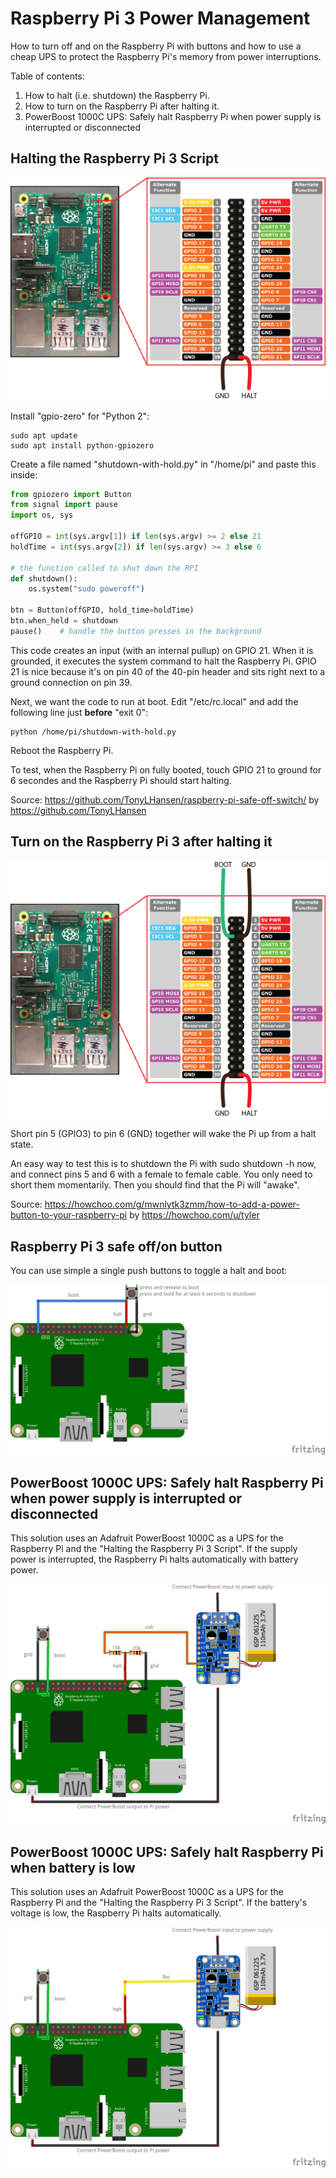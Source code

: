 # Raspberry Pi 3 Power Management

How to turn off and on the Raspberry Pi with buttons and how to use a cheap UPS to protect the Raspberry Pi's memory from power interruptions.

Table of contents:
1. How to halt (i.e. shutdown) the Raspberry Pi.
1. How to turn on the Raspberry Pi after halting it.
1. PowerBoost 1000C UPS: Safely halt Raspberry Pi when power supply is interrupted or disconnected

## Halting the Raspberry Pi 3 Script

![Raspberry Pi 3 Halt Circuit](raspberry_pi_halt.png?raw=true "Raspberry Pi 3 Halt Circuit")

Install "gpio-zero" for "Python 2":
```
sudo apt update
sudo apt install python-gpiozero
```

Create a file named "shutdown-with-hold.py" in "/home/pi" and paste this inside:
```python
from gpiozero import Button
from signal import pause
import os, sys

offGPIO = int(sys.argv[1]) if len(sys.argv) >= 2 else 21
holdTime = int(sys.argv[2]) if len(sys.argv) >= 3 else 6

# the function called to shut down the RPI
def shutdown():
    os.system("sudo poweroff")

btn = Button(offGPIO, hold_time=holdTime)
btn.when_held = shutdown
pause()    # handle the button presses in the background
```
This code creates an input (with an internal pullup) on GPIO 21. When it is grounded, it executes the system command to halt the Raspberry Pi. GPIO 21 is nice because it's on pin 40 of the 40-pin header and sits right next to a ground connection on pin 39.

Next, we want the code to run at boot. Edit "/etc/rc.local" and add the following line just **before** "exit 0":
```
python /home/pi/shutdown-with-hold.py
```

Reboot the Raspberry Pi.

To test, when the Raspberry Pi on fully booted, touch GPIO 21 to ground for 6 secondes and the Raspberry Pi should start halting.


Source: https://github.com/TonyLHansen/raspberry-pi-safe-off-switch/ by https://github.com/TonyLHansen

## Turn on the Raspberry Pi 3 after halting it

![Raspberry Pi 3 Boot Circuit](raspberry_pi_boot.png?raw=true "Raspberry Pi 3 Boot Circuit")

Short pin 5  (GPIO3) to pin 6 (GND) together will wake the Pi up from a halt state.

An easy way to test this is to shutdown the Pi with sudo shutdown -h now, and connect pins 5 and 6 with a female to female cable. You only need to short them momentarily. Then you should find that the Pi will "awake".

Source: https://howchoo.com/g/mwnlytk3zmm/how-to-add-a-power-button-to-your-raspberry-pi by https://howchoo.com/u/tyler

## Raspberry Pi 3 safe off/on button

You can use simple a single push buttons to toggle a halt and boot:

![Raspberry Pi 3 safe off/on button circuit](raspberry_pi_button_bb.png?raw=true "Raspberry Pi 3 safe off/on button circuit")

## PowerBoost 1000C UPS: Safely halt Raspberry Pi when power supply is interrupted or disconnected

This solution uses an Adafruit PowerBoost 1000C as a UPS for the Raspberry Pi and the "Halting the Raspberry Pi 3 Script". If the supply power is interrupted, the Raspberry Pi halts automatically with battery power. 

![Raspberry Pi 3 UPS Halt on Power Loss](raspberry_pi_ups_halt_power_loss_bb.png?raw=true "Raspberry Pi 3 UPS Halt on Power Loss")

## PowerBoost 1000C UPS: Safely halt Raspberry Pi when battery is low

This solution uses an Adafruit PowerBoost 1000C as a UPS for the Raspberry Pi and the "Halting the Raspberry Pi 3 Script". If the battery's voltage is low, the Raspberry Pi halts automatically. 

![Raspberry Pi 3 UPS Halt on Low Battery](raspberry_pi_ups_halt_low_battery_bb.png?raw=true "Raspberry Pi 3 UPS Halt on Low Battery")